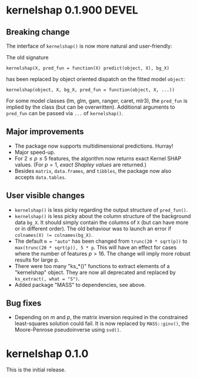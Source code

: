 # kernelshap 0.1.900 DEVEL

## Breaking change

The interface of `kernelshap()` is now more natural and user-friendly:

The old signature 
```
kernelshap(X, pred_fun = function(X) predict(object, X), bg_X)
``` 
has been replaced by object oriented dispatch on the fitted model `object`: 
```
kernelshap(object, X, bg_X, pred_fun = function(object, X, ...))
```

For some model classes (lm, glm, gam, ranger, caret, mlr3), the `pred_fun` is implied by the class (but can be overwritten). Additional arguments to `pred_fun` can be passed via `...` of `kernelshap()`.

## Major improvements

- The package now supports multidimensional predictions. Hurray!
- Major speed-up.
- For $2 \le p \le 5$ features, the algorithm now returns exact Kernel SHAP values. (For $p = 1$, *exact Shapley values* are returned.)
- Besides `matrix`, `data.frames`, and `tibbles`, the package now also accepts `data.tables`.

## User visible changes

- `kernelshap()` is less picky regarding the output structure of `pred_fun()`.
- `kernelshap()` is less picky about the column structure of the background data `bg_X`. It should simply contain the columns of `X` (but can have more or in different order). The old behaviour was to launch an error if `colnames(X) != colnames(bg_X)`.
- The default `m = "auto"` has been changed from `trunc(20 * sqrt(p))` to `max(trunc(20 * sqrt(p)), 5 * p`. This will have an effect for cases where the number of features $p > 16$. The change will imply more robust results for large p.
- There were too many "ks_*()" functions to extract elements of a "kernelshap" object. They are now all deprecated and replaced by `ks_extract(, what = "S")`.
- Added package "MASS" to dependencies, see above.

## Bug fixes

- Depending on $m$ and $p$, the matrix inversion required in the constrained least-squares solution could fail. It is now replaced by `MASS::ginv()`, the Moore-Penrose pseudoinverse using `svd()`.

# kernelshap 0.1.0

This is the initial release.
